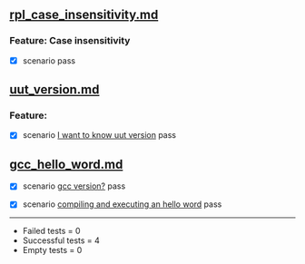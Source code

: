 
## [rpl_case_insensitivity.md](../examples/rpl_case_insensitivity.md)  

  ### Feature: Case insensitivity  

  - [X] scenario [](../examples/rpl_case_insensitivity.md) pass  


## [uut_version.md](../examples/uut_version.md)  

  ### Feature:   

  - [X] scenario [I want to know uut version](../examples/uut_version.md) pass  


## [gcc_hello_word.md](../examples/gcc_hello_word.md)  

  - [X] scenario [gcc version?](../examples/gcc_hello_word.md) pass  

  - [X] scenario [compiling and executing an hello word](../examples/gcc_hello_word.md) pass  


-----------------------
- Failed     tests =  0
- Successful tests =  4
- Empty      tests =  0
